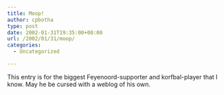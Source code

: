 ```yaml
---
title: Moop!
author: cpbotha
type: post
date: 2002-01-31T19:35:00+00:00
url: /2002/01/31/moop/
categories:
  - Uncategorized

---
```

This entry is for the biggest Feyenoord-supporter and korfbal-player that I know. May he be cursed with a weblog of his own.
